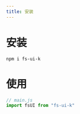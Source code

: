 ```yaml
---
title: 安装
---
```

# 安装
```npm
npm i fs-ui-k
```
# 使用
```js
// main.js
import fsUI from "fs-ui-k"
```


